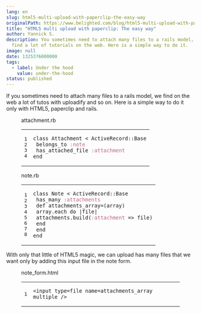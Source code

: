 ```yaml
---
lang: en
slug: html5-multi-upload-with-paperclip-the-easy-way
originalPath: https://www.belighted.com/blog/html5-multi-upload-with-paperclip-the-easy-way
title: "HTML5 multi upload with paperclip: The easy way"
author: Yannick S.
description: You sometimes need to attach many files to a rails model, you can
  find a lot of tutorials on the web. Here is a simple way to do it.
image: null
date: 1325376000000
tags:
  - label: Under the hood
    value: under-the-hood
status: published
---
```

If you sometimes need to attach many files to a rails model, we find on the web a lot of tutos with uploadify and so on. Here is a simple way to do it only with HTML5, paperclip and rails.

<figure class="code"><figcaption><span>attachment.rb</span></figcaption><div class="highlight"><table><tbody><tr><td class="gutter"><pre class="line-numbers"><span class="line-number">1</span>
<span class="line-number">2</span>
<span class="line-number">3</span>
<span class="line-number">4</span>
</pre></td><td class="code"><pre><code class="ruby"><span class="line"><span class="k"><span class="class"><span class="keyword">class</span></span></span><span class="class"> <span class="nc"><span class="title">Attachment</span></span> <span class="o"><span class="inheritance">&lt;</span></span><span class="inheritance"> <span class="no"><span class="parent">ActiveRecord</span></span><span class="parent"><span class="o">::</span><span class="no">Base</span></span><span class="no"></span></span><span class="no"></span></span><span class="no"></span>
</span><span class="line"> <span class="n">belongs_to</span> <span class="ss"><span class="symbol">:note</span></span>
</span><span class="line"> <span class="n">has_attached_file</span> <span class="ss"><span class="symbol">:attachment</span></span>
</span><span class="line"><span class="k"><span class="keyword">end</span></span>
</span></code></pre></td></tr></tbody></table></div></figure>

<figure class="code"><figcaption><span>note.rb</span></figcaption><div class="highlight"><table><tbody><tr><td class="gutter"><pre class="line-numbers"><span class="line-number">1</span>
<span class="line-number">2</span>
<span class="line-number">3</span>
<span class="line-number">4</span>
<span class="line-number">5</span>
<span class="line-number">6</span>
<span class="line-number">7</span>
<span class="line-number">8</span>
</pre></td><td class="code"><pre><code class="ruby"><span class="line"><span class="k"><span class="class"><span class="keyword">class</span></span></span><span class="class"> <span class="nc"><span class="title">Note</span></span> <span class="o"><span class="inheritance">&lt;</span></span><span class="inheritance"> <span class="no"><span class="parent">ActiveRecord</span></span><span class="parent"><span class="o">::</span><span class="no">Base</span></span><span class="no"></span></span><span class="no"></span></span><span class="no"></span>
</span><span class="line"> <span class="n">has_many</span> <span class="ss"><span class="symbol">:attachments</span></span>
</span><span class="line"> <span class="k"><span class="function"><span class="keyword">def</span></span></span><span class="function"> <span class="nf"><span class="title">attachments_array</span></span><span class="title"><span class="o">=</span></span><span class="o"></span><span class="p"><span class="params">(</span></span><span class="params"><span class="n">array</span><span class="p">)</span></span><span class="p"></span></span><span class="p"></span>
</span><span class="line"> <span class="n">array</span><span class="o">.</span><span class="n">each</span> <span class="k"><span class="keyword">do</span></span> <span class="o">|</span><span class="n">file</span><span class="o">|</span>
</span><span class="line"> <span class="n">attachments</span><span class="o">.</span><span class="n">build</span><span class="p">(</span><span class="ss"><span class="symbol">:attachment</span></span> <span class="o">=&gt;</span> <span class="n">file</span><span class="p">)</span>
</span><span class="line"> <span class="k"><span class="keyword">end</span></span>
</span><span class="line"> <span class="k"><span class="keyword">end</span></span>
</span><span class="line"><span class="k"><span class="keyword">end</span></span>
</span></code></pre></td></tr></tbody></table></div></figure>

With only that little of HTML5 magic, we can upload has many files that we want only by adding this input file in the note form.

<figure class="code"><figcaption><span>note_form.html</span></figcaption><div class="highlight"><table><tbody><tr><td class="gutter"><pre class="line-numbers"><span class="line-number">1</span>
</pre></td><td class="code"><pre><code class="html undefined"><span class="line"><span class="nt">&lt;input</span> <span class="na">type=</span><span class="s">file</span> <span class="na">name=</span><span class="s">attachments_array</span> <span class="na">multiple</span> <span class="nt">/&gt;</span></span></code></pre></td></tr></tbody></table><p><span class="hs-cta-wrapper" id="hs-cta-wrapper-fb3606cc-cc1b-47d0-ae85-2c9f69837fe2"><span class="hs-cta-node hs-cta-fb3606cc-cc1b-47d0-ae85-2c9f69837fe2" id="hs-cta-fb3606cc-cc1b-47d0-ae85-2c9f69837fe2"><a href="/content/images/legacy/XJLxUBV_xCUWXMj4IM4v3.png" alt="New Call-to-action" align="middle"></a></span></span></p></div></figure>
